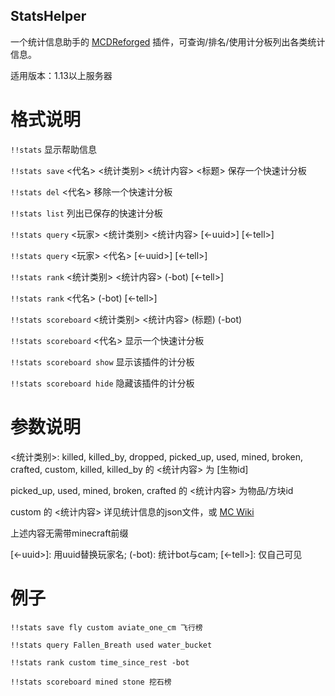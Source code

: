 StatsHelper
-------

一个统计信息助手的  [MCDReforged](https://github.com/Fallen-Breath/MCDReforged) 插件，可查询/排名/使用计分板列出各类统计信息。

适用版本：1.13以上服务器

# 格式说明

`!!stats` 显示帮助信息

`!!stats save` <代名> <统计类别> <统计内容> <标题> 保存一个快速计分板

`!!stats del` <代名> 移除一个快速计分板

`!!stats list` 列出已保存的快速计分板
 
`!!stats query` <玩家> <统计类别> <统计内容> [<-uuid>] [<-tell>]

`!!stats query` <玩家> <代名> [<-uuid>] [<-tell>]

`!!stats rank` <统计类别> <统计内容> (-bot) [<-tell>]

`!!stats rank` <代名> (-bot) [<-tell>]

`!!stats scoreboard` <统计类别> <统计内容> (标题) (-bot)

`!!stats scoreboard` <代名> 显示一个快速计分板

`!!stats scoreboard show` 显示该插件的计分板

`!!stats scoreboard hide` 隐藏该插件的计分板

# 参数说明

<统计类别>: killed, killed_by, dropped, picked_up, used, mined, broken, crafted, custom, killed, killed_by 的 <统计内容> 为 [生物id]

picked_up, used, mined, broken, crafted 的 <统计内容> 为物品/方块id

custom 的 <统计内容> 详见统计信息的json文件，或 [MC Wiki](https://minecraft.fandom.com/zh/wiki/%E7%BB%9F%E8%AE%A1%E4%BF%A1%E6%81%AF)

上述内容无需带minecraft前缀

[<-uuid>]: 用uuid替换玩家名; (-bot): 统计bot与cam; [<-tell>]: 仅自己可见

# 例子

`!!stats save fly custom aviate_one_cm 飞行榜`

`!!stats query Fallen_Breath used water_bucket`

`!!stats rank custom time_since_rest -bot`

`!!stats scoreboard mined stone 挖石榜`
